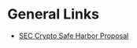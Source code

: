# General Links

* [SEC Crypto Safe Harbor Proposal](https://www.sec.gov/news/public-statement/peirce-statement-token-safe-harbor-proposal-2.0)